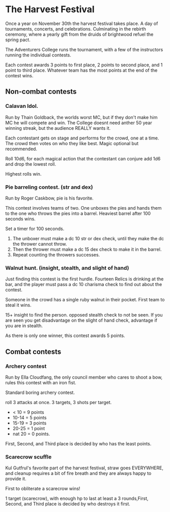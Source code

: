 # The Harvest Festival

Once a year on November 30th the harvest festival takes place. A day of tournaments, concerts, and celebrations. Culminating in the rebirth ceremony, where a yearly gift from the druids of brightwood refuel the spring pact.

The Adventurers College runs the tournament, with a few of the instructors running the individual contests.

Each contest awards 3 points to first place, 2 points to second place, and 1 point to third place. Whatever team has the most points at the end of the contest wins.

## Non-combat contests

### Calavan Idol.

Run by Thain Goldback, the worlds worst MC, but if they don't make him MC he will compete and win. The College doesnt need anther 50 year winning streak, but the audience REALLY wants it.

Each contestant gets on stage and performs for the crowd, one at a time. The crowd then votes on who they like best. Magic optional but recommended.

Roll 10d6, for each magical action that the contestant can conjure add 1d6 and drop the lowest roll.

Highest rolls win.

### Pie barreling contest. (str and dex)

Run by Roger Caskbow, pie is his favorite.

This contest involves teams of two. One unboxes the pies and hands them to the one who throws the pies into a barrel. Heaviest barrel after 100 seconds wins.

Set a timer for 100 seconds.

1. The unboxer must make a dc 10 str or dex check, until they make the dc the thrower cannot throw.
2. Then the thrower must make a dc 15 dex check to make it in the barrel. 
3. Repeat counting the throwers successes.

### Walnut hunt. (insight, stealth, and slight of hand)

Just finding this contest is the first hurdle. Fourteen Relics is drinking at the bar, and the player must pass a dc 10 charisma check to find out about the contest.

Someone in the crowd has a single ruby walnut in their pocket. First team to steal it wins. 

15+ insight to find the person.
opposed stealth check to not be seen.
If you are seen you get disadvantage on the slight of hand check, advantage if you are in stealth.

As there is only one winner, this contest awards 5 points.

## Combat contests

### Archery contest

Run by Ella Cloudfang, the only council member who cares to shoot a bow, rules this contest with an iron fist.

Standard boring archery contest.

roll 3 attacks at once.
3 targets, 3 shots per target.

* < 10  = 9 points
* 10-14 = 5 points
* 15-19 = 3 points
* 20-25 = 1 point
* nat 20 = 0 points.

First, Second, and Third place is decided by who has the least points.

### Scarecrow scuffle

Kul Gutfrul's favorite part of the harvest festival, straw goes EVERYWHERE, and cleanup requires a bit of fire breath and they are always happy to provide it.

First to obliterate a scarecrow wins!

1 target (scarecrow), with enough hp to last at least a 3 rounds,First, Second, and Third place is decided by who destroys it first.